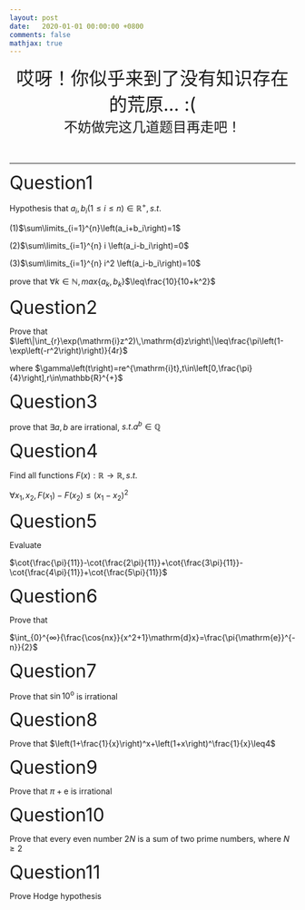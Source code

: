 ```yaml
---
layout: post
date:   2020-01-01 00:00:00 +0800
comments: false
mathjax: true
---
```


<center><font size=6>哎呀！你似乎来到了没有知识存在的荒原… :(</font></center>

<center><font size=5>不妨做完这几道题目再走吧！</font></center>

<br/>
<br/>

*****

<font size=6>Question1</font>

Hypothesis that $a_i,b_i\left(1\leq i \leq n\right) \in {\mathbb{R}}^+,s.t.$

(1)$\sum\limits_{i=1}^{n}\left(a_i+b_i\right)=1$

(2)$\sum\limits_{i=1}^{n} i \left(a_i-b_i\right)=0$

(3)$\sum\limits_{i=1}^{n} i^2 \left(a_i-b_i\right)=10$

prove that $\forall k\in \mathbb{N},max${$a_k,b_k$}$\leq\frac{10}{10+k^2}$

<font size=6>Question2</font>

Prove that $\left\|\int_{r}\exp(\mathrm{i}z^2)\,\mathrm{d}z\right\|\leq\frac{\pi\left(1-\exp\left(-r^2\right)\right)}{4r}$

where $\gamma\left(t\right)=re^{\mathrm{i}t},t\in\left[0,\frac{\pi}{4}\right],r\in\mathbb{R}^{+}$

<font size=6>Question3</font>

prove that $\exists a,b$ are irrational,
$s.t.  a^b\in\mathbb{Q}$

<font size=6>Question4</font>

Find all functions $F\left(x\right):\mathbb{R}\to\mathbb{R},s.t.$

$\forall x_1,x_2,F\left(x_1\right)-F\left(x_2\right)\leq\left(x_1-x_2\right)^2$

<font size=6>Question5</font>

Evaluate

 $\cot{\frac{\pi}{11}}-\cot{\frac{2\pi}{11}}+\cot{\frac{3\pi}{11}}-\cot{\frac{4\pi}{11}}+\cot{\frac{5\pi}{11}}$

<font size=6>Question6</font>

Prove that

$\int_{0}^{∞}{\frac{\cos{nx}}{x^2+1}\mathrm{d}x}=\frac{\pi{\mathrm{e}}^{-n}}{2}$

<font size=6>Question7</font>

Prove that $\sin 10^{\mathrm{o}}$ is irrational

<font size=6>Question8</font>

Prove that $\left(1+\frac{1}{x}\right)^x+\left(1+x\right)^\frac{1}{x}\leq4$

<font size=6>Question9</font>

Prove that $\pi + \mathrm{e}$ is irrational

<font size=6>Question10</font>

Prove that every even number $2N$ is a sum of two prime numbers, where $N\geq 2$

<font size=6>Question11</font>

Prove Hodge hypothesis

